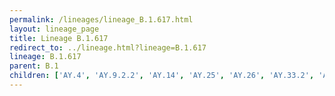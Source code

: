 ```yaml
---
permalink: /lineages/lineage_B.1.617.html
layout: lineage_page
title: Lineage B.1.617
redirect_to: ../lineage.html?lineage=B.1.617
lineage: B.1.617
parent: B.1
children: ['AY.4', 'AY.9.2.2', 'AY.14', 'AY.25', 'AY.26', 'AY.33.2', 'AY.43', 'AY.44', 'AY.46.1', 'AY.46.6', 'AY.103', 'AY.112', 'AY.113', 'AY.127', 'B.1.617', 'B.1.617.2']
---
```

